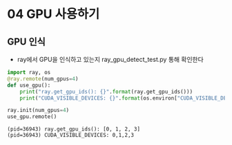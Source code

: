 # 04 GPU 사용하기
## GPU 인식
- ray에서 GPU을 인식하고 있는지 ray_gpu_detect_test.py 통해 확인한다
```python
import ray, os
@ray.remote(num_gpus=4)
def use_gpu():
    print("ray.get_gpu_ids(): {}".format(ray.get_gpu_ids()))
    print("CUDA_VISIBLE_DEVICES: {}".format(os.environ["CUDA_VISIBLE_DEVICES"]))

ray.init(num_gpus=4)
use_gpu.remote()
```
```
(pid=36943) ray.get_gpu_ids(): [0, 1, 2, 3]
(pid=36943) CUDA_VISIBLE_DEVICES: 0,1,2,3
```
